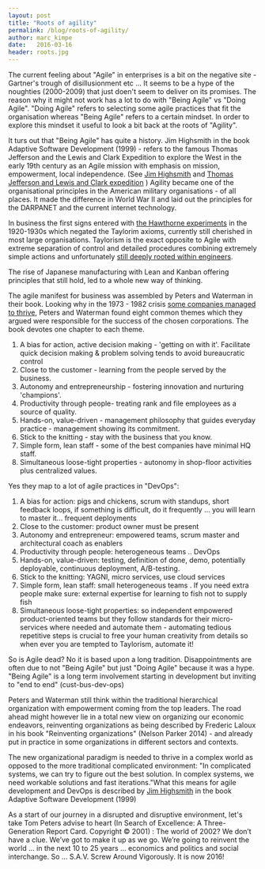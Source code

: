 ```yaml
---
layout: post
title: "Roots of agility"
permalink: /blog/roots-of-agility/
author: marc_kimpe
date:   2016-03-16
header: roots.jpg
---
```


The current feeling about "Agile" in enterprises is a bit on the negative site - Gartner's trough of
disillusionment etc ...    It seems to be a hype of the noughties (2000-2009) that just doen't seem to
deliver on its promises.  The reason why it might not work has a lot to do with "Being Agile" vs "Doing
Agile".  "Doing Agile" refers to selecting some agile practices that fit the organisation whereas "Being
Agile" refers to a certain mindset.   In order to explore this mindset it useful to look a bit back
at the roots of "Agility".

It turs out that "Being Agile" has quite a history. Jim Highsmith in the book Adaptive Software
Development (1999) - refers to the famous Thomas Jefferson and the Lewis and Clark Expedition to explore
the West in the early 19th century as an Agile mission with emphasis on mission,  empowerment,
local independence. (See [Jim Highsmith](https://en.wikipedia.org/wiki/Jim_Highsmith) and [Thomas Jefferson
and Lewis and Clark expedition](https://www.monticello.org/site/families-and-teachers/thomas-jefferson-and-lewis-and-clark-expedition) )
Agility became one of the organisational principles in the American military organisations - of all places.
It made the difference in World War II and laid out the principles for the DARPANET and the current
internet technology.

In business the first signs entered with [the Hawthorne experiments](https://en.wikipedia.org/wiki/Hawthorne_effect)
in the 1920-1930s which negated the Taylorim axioms, currently still cherished in most large organisations.
Taylorism is the exact opposite to Agile with extreme separation of control and detailed procedures combining
extremely simple actions and unfortunately
[still deeply rooted within engineers](https://en.wikipedia.org/wiki/Scientific_management).

The rise of Japanese manufacturing with Lean and Kanban offering principles that still hold, led to a
whole new way of thinking.

The agile manifest for business was assembled by Peters and Waterman in their book. Looking why in
the 1973 - 1982 crisis
[some companies managed to thrive](https://en.wikipedia.org/wiki/In_Search_of_Excellence), Peters and
Waterman found eight common themes which they argued were responsible for the success of the
chosen corporations. The book devotes one chapter to each theme.

1. A bias for action, active decision making - 'getting on with it'. Facilitate quick decision
making & problem solving tends to avoid bureaucratic control
2. Close to the customer - learning from the people served by the business.
3. Autonomy and entrepreneurship - fostering innovation and nurturing 'champions'.
4. Productivity through people- treating rank and file employees as a source of quality.
5. Hands-on, value-driven - management philosophy that guides everyday practice - management showing
its commitment.
6. Stick to the knitting - stay with the business that you know.
7. Simple form, lean staff - some of the best companies have minimal HQ staff.
8. Simultaneous loose-tight properties - autonomy in shop-floor activities plus centralized values.

Yes they map to a lot of agile practices in "DevOps":

1. A bias for action: pigs and chickens, scrum with standups,  short feedback loops,  if something is
difficult,  do it frequently ... you will learn to master it... frequent deployments
2. Close to the customer: product owner must be present
3. Autonomy and entrepreneur: empowered teams,  scrum master and architectural coach as enablers
4. Productivity through people: heterogeneous teams ..  DevOps
5. Hands-on, value-driven: testing,  definition of done,  demo,  potentially deployable,
continuous deployment,  A/B-testing.
6. Stick to the knitting:  YAGNI,   micro services,  use cloud services
7. Simple form, lean staff: small heterogeneous teams .  If you need extra people make
sure: external expertise for learning to fish not to supply fish
8. Simultaneous loose-tight properties: so independent empowered product-oriented teams but
they follow standards for their micro-services where needed and automate them - automating
tedious repetitive steps is crucial to free your human creativity from details so when ever you
are tempted to Taylorism, automate it!

So is Agile dead?  No it is based upon a long tradition.   Disappointments are often due to not
"Being Agile" but just "Doing Agile" because it was a hype.  "Being Agile" is a long term involvement
starting in development but inviting to "end to end" (cust-bus-dev-ops)

Peters and Waterman still think within the traditional hierarchical organization with empowerment
coming from the top leaders. The road ahead might however lie in a total new view on organizing our
economic endeavors, reinventing organizations as being described by Frederic Laloux in his book
"Reinventing organizations" (Nelson Parker 2014) -  and already put in practice in some organizations
in different sectors and contexts.

The new organizational paradigm is needed to thrive in a complex world as opposed to the more
traditional complicated environment: "In complicated systems, we can try to figure out the best
solution. In complex systems, we need workable solutions and fast iterations."What this means for
agile development and DevOps is described by
[Jim Highsmith](https://en.wikipedia.org/wiki/Jim_Highsmith) in the book
Adaptive Software Development (1999)

As a start of our journey in a disrupted and disruptive environment, let's take Tom Peters advise
to heart (In Search of Excellence: A Three-Generation Report Card. Copyright © 2001) : The world of 2002?
We don’t have a clue. We’ve got to make it up as we go. We’re going to reinvent the world … in the
next 10 to 25 years … economics and politics and social interchange. So … S.A.V. Screw Around
Vigorously.  It is now 2016!